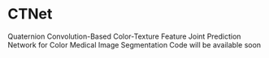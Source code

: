 # CTNet
Quaternion Convolution-Based Color-Texture Feature Joint Prediction Network for Color Medical Image Segmentation  Code will be available soon
